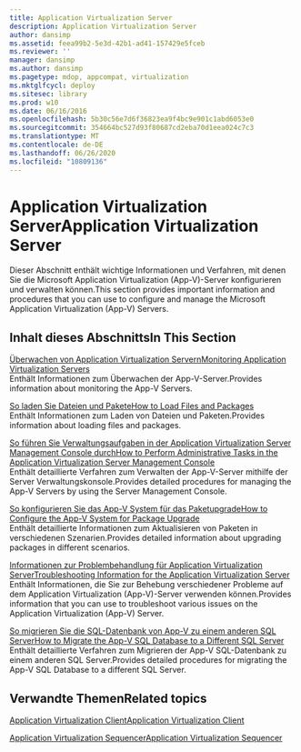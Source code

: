 ```yaml
---
title: Application Virtualization Server
description: Application Virtualization Server
author: dansimp
ms.assetid: feea99b2-5e3d-42b1-ad41-157429e5fceb
ms.reviewer: ''
manager: dansimp
ms.author: dansimp
ms.pagetype: mdop, appcompat, virtualization
ms.mktglfcycl: deploy
ms.sitesec: library
ms.prod: w10
ms.date: 06/16/2016
ms.openlocfilehash: 5b30c56e7d6f36823ea9f4bc9e901c1abd6053e0
ms.sourcegitcommit: 354664bc527d93f80687cd2eba70d1eea024c7c3
ms.translationtype: MT
ms.contentlocale: de-DE
ms.lasthandoff: 06/26/2020
ms.locfileid: "10809136"
---
```

# <span data-ttu-id="58f3d-103">Application Virtualization Server</span><span class="sxs-lookup"><span data-stu-id="58f3d-103">Application Virtualization Server</span></span>


<span data-ttu-id="58f3d-104">Dieser Abschnitt enthält wichtige Informationen und Verfahren, mit denen Sie die Microsoft Application Virtualization (App-V)-Server konfigurieren und verwalten können.</span><span class="sxs-lookup"><span data-stu-id="58f3d-104">This section provides important information and procedures that you can use to configure and manage the Microsoft Application Virtualization (App-V) Servers.</span></span>

## <span data-ttu-id="58f3d-105">Inhalt dieses Abschnitts</span><span class="sxs-lookup"><span data-stu-id="58f3d-105">In This Section</span></span>


<a href="" id="monitoring-application-virtualization-servers"></a>[<span data-ttu-id="58f3d-106">Überwachen von Application Virtualization Servern</span><span class="sxs-lookup"><span data-stu-id="58f3d-106">Monitoring Application Virtualization Servers</span></span>](monitoring-application-virtualization-servers.md)  
<span data-ttu-id="58f3d-107">Enthält Informationen zum Überwachen der App-V-Server.</span><span class="sxs-lookup"><span data-stu-id="58f3d-107">Provides information about monitoring the App-V Servers.</span></span>

<a href="" id="how-to-load-files-and-packages"></a>[<span data-ttu-id="58f3d-108">So laden Sie Dateien und Pakete</span><span class="sxs-lookup"><span data-stu-id="58f3d-108">How to Load Files and Packages</span></span>](how-to-load-files-and-packages.md)  
<span data-ttu-id="58f3d-109">Enthält Informationen zum Laden von Dateien und Paketen.</span><span class="sxs-lookup"><span data-stu-id="58f3d-109">Provides information about loading files and packages.</span></span>

<a href="" id="how-to-perform-administrative-tasks-in-the-application-virtualization-server-management-console"></a>[<span data-ttu-id="58f3d-110">So führen Sie Verwaltungsaufgaben in der Application Virtualization Server Management Console durch</span><span class="sxs-lookup"><span data-stu-id="58f3d-110">How to Perform Administrative Tasks in the Application Virtualization Server Management Console</span></span>](how-to-perform-administrative-tasks-in-the-application-virtualization-server-management-console.md)  
<span data-ttu-id="58f3d-111">Enthält detaillierte Verfahren zum Verwalten der App-V-Server mithilfe der Server Verwaltungskonsole.</span><span class="sxs-lookup"><span data-stu-id="58f3d-111">Provides detailed procedures for managing the App-V Servers by using the Server Management Console.</span></span>

<a href="" id="how-to-configure-the-app-v-system-for-package-upgrade"></a>[<span data-ttu-id="58f3d-112">So konfigurieren Sie das App-V System für das Paketupgrade</span><span class="sxs-lookup"><span data-stu-id="58f3d-112">How to Configure the App-V System for Package Upgrade</span></span>](how-to-configure-the-app-v-system-for-package-upgrade.md)  
<span data-ttu-id="58f3d-113">Enthält detaillierte Informationen zum Aktualisieren von Paketen in verschiedenen Szenarien.</span><span class="sxs-lookup"><span data-stu-id="58f3d-113">Provides detailed information about upgrading packages in different scenarios.</span></span>

<a href="" id="troubleshooting-information-for-the-application-virtualization-server"></a>[<span data-ttu-id="58f3d-114">Informationen zur Problembehandlung für Application Virtualization Server</span><span class="sxs-lookup"><span data-stu-id="58f3d-114">Troubleshooting Information for the Application Virtualization Server</span></span>](troubleshooting-information-for-the-application-virtualization-server.md)  
<span data-ttu-id="58f3d-115">Enthält Informationen, die Sie zur Behebung verschiedener Probleme auf dem Application Virtualization (App-V)-Server verwenden können.</span><span class="sxs-lookup"><span data-stu-id="58f3d-115">Provides information that you can use to troubleshoot various issues on the Application Virtualization (App-V) Server.</span></span>

<a href="" id="how-to-migrate-the-app-v-sql-database-to-a-different-sql-server"></a>[<span data-ttu-id="58f3d-116">So migrieren Sie die SQL-Datenbank von App-V zu einem anderen SQL Server</span><span class="sxs-lookup"><span data-stu-id="58f3d-116">How to Migrate the App-V SQL Database to a Different SQL Server</span></span>](how-to-migrate-the-app-v-sql-database-to-a-different-sql-server.md)  
<span data-ttu-id="58f3d-117">Enthält detaillierte Verfahren zum Migrieren der App-V SQL-Datenbank zu einem anderen SQL Server.</span><span class="sxs-lookup"><span data-stu-id="58f3d-117">Provides detailed procedures for migrating the App-V SQL Database to a different SQL Server.</span></span>

## <span data-ttu-id="58f3d-118">Verwandte Themen</span><span class="sxs-lookup"><span data-stu-id="58f3d-118">Related topics</span></span>


[<span data-ttu-id="58f3d-119">Application Virtualization Client</span><span class="sxs-lookup"><span data-stu-id="58f3d-119">Application Virtualization Client</span></span>](application-virtualization-client.md)

[<span data-ttu-id="58f3d-120">Application Virtualization Sequencer</span><span class="sxs-lookup"><span data-stu-id="58f3d-120">Application Virtualization Sequencer</span></span>](application-virtualization-sequencer.md)

 

 





